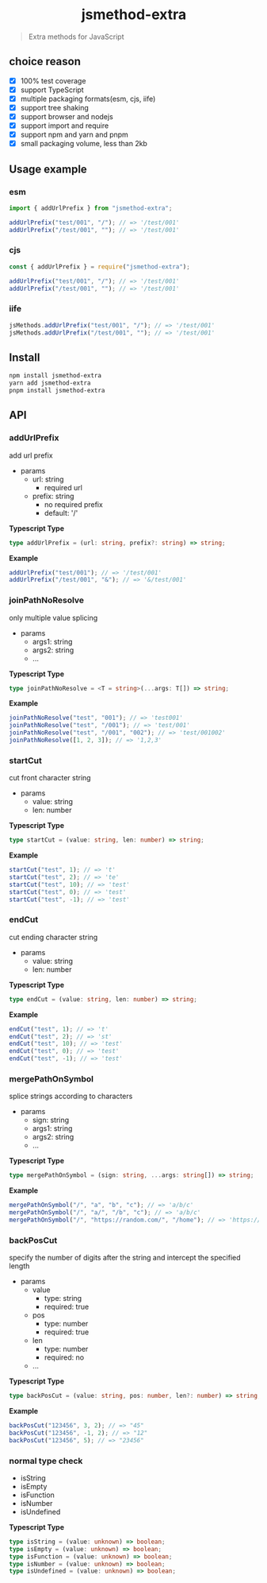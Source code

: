 <h1 align="center">jsmethod-extra</h1>

> Extra methods for JavaScript

## choice reason

- [x] 100% test coverage
- [x] support TypeScript
- [x] multiple packaging formats(esm, cjs, iife)
- [x] support tree shaking
- [x] support browser and nodejs
- [x] support import and require
- [x] support npm and yarn and pnpm
- [x] small packaging volume, less than 2kb

## Usage example

### esm

```js
import { addUrlPrefix } from "jsmethod-extra";

addUrlPrefix("test/001", "/"); // => '/test/001'
addUrlPrefix("/test/001", ""); // => '/test/001'
```

### cjs

```js
const { addUrlPrefix } = require("jsmethod-extra");

addUrlPrefix("test/001", "/"); // => '/test/001'
addUrlPrefix("/test/001", ""); // => '/test/001'
```

### iife

```js
jsMethods.addUrlPrefix("test/001", "/"); // => '/test/001'
jsMethods.addUrlPrefix("/test/001", ""); // => '/test/001'
```

## Install

```bash
npm install jsmethod-extra
yarn add jsmethod-extra
pnpm install jsmethod-extra
```

## API

### addUrlPrefix

add url prefix

- params
  - url: string
    - required url
  - prefix: string
    - no required prefix
    - default: '/'

**Typescript Type**

```ts
type addUrlPrefix = (url: string, prefix?: string) => string;
```

**Example**

```js
addUrlPrefix("test/001"); // => '/test/001'
addUrlPrefix("/test/001", "&"); // => '&/test/001'
```

### joinPathNoResolve

only multiple value splicing

- params
  - args1: string
  - args2: string
  - ...

**Typescript Type**

```ts
type joinPathNoResolve = <T = string>(...args: T[]) => string;
```

**Example**

```js
joinPathNoResolve("test", "001"); // => 'test001'
joinPathNoResolve("test", "/001"); // => 'test/001'
joinPathNoResolve("test", "/001", "002"); // => 'test/001002'
joinPathNoResolve([1, 2, 3]); // => '1,2,3'
```

### startCut

cut front character string

- params
  - value: string
  - len: number

**Typescript Type**

```ts
type startCut = (value: string, len: number) => string;
```

**Example**

```js
startCut("test", 1); // => 't'
startCut("test", 2); // => 'te'
startCut("test", 10); // => 'test'
startCut("test", 0); // => 'test'
startCut("test", -1); // => 'test'
```

### endCut

cut ending character string

- params
  - value: string
  - len: number

**Typescript Type**

```ts
type endCut = (value: string, len: number) => string;
```

**Example**

```js
endCut("test", 1); // => 't'
endCut("test", 2); // => 'st'
endCut("test", 10); // => 'test'
endCut("test", 0); // => 'test'
endCut("test", -1); // => 'test'
```

### mergePathOnSymbol

splice strings according to characters

- params
  - sign: string
  - args1: string
  - args2: string
  - ...

**Typescript Type**

```ts
type mergePathOnSymbol = (sign: string, ...args: string[]) => string;
```

**Example**

```js
mergePathOnSymbol("/", "a", "b", "c"); // => 'a/b/c'
mergePathOnSymbol("/", "a/", "/b", "c"); // => 'a/b/c'
mergePathOnSymbol("/", "https://random.com/", "/home"); // => 'https://random.com/home'
```

### backPosCut

specify the number of digits after the string and intercept the specified length

- params
  - value
    - type: string
    - required: true
  - pos
    - type: number
    - required: true
  - len
    - type: number
    - required: no
  - ...

**Typescript Type**

```ts
type backPosCut = (value: string, pos: number, len?: number) => string;
```

**Example**

```js
backPosCut("123456", 3, 2); // => "45"
backPosCut("123456", -1, 2); // => "12"
backPosCut("123456", 5); // => "23456"
```

### normal type check

- isString
- isEmpty
- isFunction
- isNumber
- isUndefined

**Typescript Type**

```ts
type isString = (value: unknown) => boolean;
type isEmpty = (value: unknown) => boolean;
type isFunction = (value: unknown) => boolean;
type isNumber = (value: unknown) => boolean;
type isUndefined = (value: unknown) => boolean;
```
